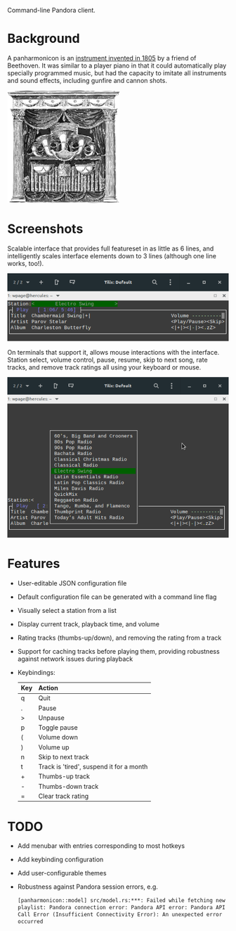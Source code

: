 Command-line Pandora client.

# Background

A panharmonicon is an [instrument invented in 1805](https://en.wikipedia.org/wiki/Panharmonicon)
by a friend of Beethoven.  It was similar to a player piano in that it could automatically play
specially programmed music, but had the capacity to imitate all instruments and sound effects,
including gunfire and cannon shots.

<img src="https://raw.githubusercontent.com/compenguy/panharmonicon/master/assets/panharmonicon.png" width="256" height="256" alt="Johann Nepomuk Mälzel's Panharmonicon" title="Johann Nepomuk Mälzel's Panharmonicon">

# Screenshots

Scalable interface that provides full featureset in as little as 6 lines, and
intelligently scales interface elements down to 3 lines (although one line
works, too!).

![panharmonicon compact interface](assets/panharmonicon_mini_screenshot.png?raw=true "Compact interface")

On terminals that support it, allows mouse interactions with the interface.
Station select, volume control, pause, resume, skip to next song, rate tracks,
and remove track ratings all using your keyboard or mouse.

![panharmonicon mouse control](assets/panharmonicon_mouse_screenshot.png?raw=true "Mouse control")


# Features
* User-editable JSON configuration file
* Default configuration file can be generated with a command line flag
* Visually select a station from a list
* Display current track, playback time, and volume
* Rating tracks (thumbs-up/down), and removing the rating from a track
* Support for caching tracks before playing them, providing robustness against network issues during playback
* Keybindings:

  | Key | Action |
  | --- | ------ |
  | q | Quit |
  | . | Pause |
  | > | Unpause |
  | p | Toggle pause |
  | ( | Volume down |
  | ) | Volume up |
  | n | Skip to next track |
  | t | Track is 'tired', suspend it for a month |
  | + | Thumbs-up track |
  | - | Thumbs-down track |
  | = | Clear track rating |

# TODO
* Add menubar with entries corresponding to most hotkeys
* Add keybinding configuration
* Add user-configurable themes
* Robustness against Pandora session errors, e.g.

  ```
  [panharmonicon::model] src/model.rs:***: Failed while fetching new playlist: Pandora connection error: Pandora API error: Pandora API Call Error (Insufficient Connectivity Error): An unexpected error occurred
  ```
